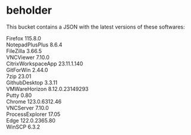 # beholder
This bucket contains a JSON with the latest versions of these softwares:

Firefox            115.8.0          
NotepadPlusPlus    8.6.4            
FileZilla          3.66.5           
VNCViewer          7.10.0           
CitrixWorkspaceApp 23.11.1.140      
GitForWin          2.44.0           
7zip               23.01            
GithubDesktop      3.3.11           
VMWareHorizon      8.12.0.23149293  
Putty              0.80             
Chrome             123.0.6312.46    
VNCServer          7.10.0           
ProcessExplorer    17.05            
Edge               122.0.2365.80    
WinSCP             6.3.2            



